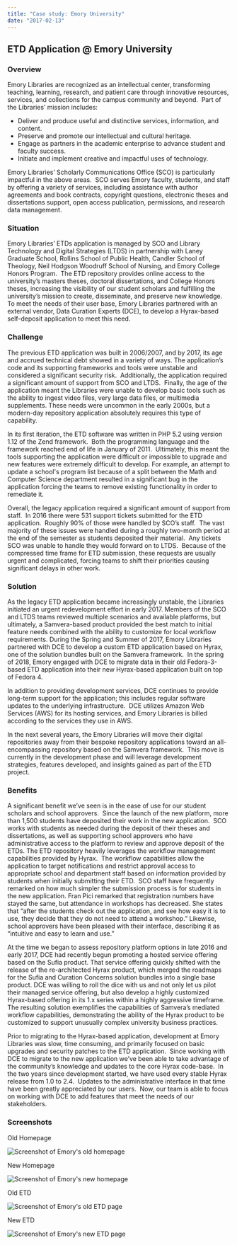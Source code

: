 ```yaml
---
title: "Case study: Emory University"
date: "2017-02-13"
---
```


## ETD Application @ Emory University

### Overview

Emory Libraries are recognized as an intellectual center, transforming teaching, learning, research, and patient care through innovative resources, services, and collections for the campus community and beyond.  Part of the Libraries’ mission includes:

- Deliver and produce useful and distinctive services, information, and content.
- Preserve and promote our intellectual and cultural heritage.
- Engage as partners in the academic enterprise to advance student and faculty success.
- Initiate and implement creative and impactful uses of technology.

Emory Libraries’ Scholarly Communications Office (SCO) is particularly impactful in the above areas.  SCO serves Emory faculty, students, and staff by offering a variety of services, including assistance with author agreements and book contracts, copyright questions, electronic theses and dissertations support, open access publication, permissions, and research data management.

### Situation

Emory Libraries’ ETDs application is managed by SCO and Library Technology and Digital Strategies (LTDS) in partnership with Laney Graduate School, Rollins School of Public Health, Candler School of Theology, Neil Hodgson Woodruff School of Nursing, and Emory College Honors Program.  The ETD repository provides online access to the university’s masters theses, doctoral dissertations, and College Honors theses, increasing the visibility of our student scholars and fulfilling the university’s mission to create, disseminate, and preserve new knowledge. To meet the needs of their user base, Emory Libraries partnered with an external vendor, Data Curation Experts (DCE), to develop a Hyrax-based self-deposit application to meet this need.

### Challenge

The previous ETD application was built in 2006/2007, and by 2017, its age and accrued technical debt showed in a variety of ways. The application’s code and its supporting frameworks and tools were unstable and considered a significant security risk.  Additionally, the application required a significant amount of support from SCO and LTDS.  Finally, the age of the application meant the Libraries were unable to develop basic tools such as the ability to ingest video files, very large data files, or multimedia supplements. These needs were uncommon in the early 2000s, but a modern-day repository application absolutely requires this type of capability.

In its first iteration, the ETD software was written in PHP 5.2 using version 1.12 of the Zend framework.  Both the programming language and the framework reached end of life in January of 2011.  Ultimately, this meant the tools supporting the application were difficult or impossible to upgrade and new features were extremely difficult to develop. For example, an attempt to update a school's program list because of a split between the Math and Computer Science department resulted in a significant bug in the application forcing the teams to remove existing functionality in order to remediate it.

Overall, the legacy application required a significant amount of support from staff.  In 2016 there were 531 support tickets submitted for the ETD application.  Roughly 90% of those were handled by SCO’s staff.  The vast majority of these issues were handled during a roughly two-month period at the end of the semester as students deposited their material.  Any tickets SCO was unable to handle they would forward on to LTDS.  Because of the compressed time frame for ETD submission, these requests are usually urgent and complicated, forcing teams to shift their priorities causing significant delays in other work.

### Solution

As the legacy ETD application became increasingly unstable, the Libraries initiated an urgent redevelopment effort in early 2017. Members of the SCO and LTDS teams reviewed multiple scenarios and available platforms, but ultimately, a Samvera-based product provided the best match to initial feature needs combined with the ability to customize for local workflow requirements. During the Spring and Summer of 2017, Emory Libraries partnered with DCE to develop a custom ETD application based on Hyrax, one of the solution bundles built on the Samvera framework.  In the spring of 2018, Emory engaged with DCE to migrate data in their old Fedora-3-based ETD application into their new Hyrax-based application built on top of Fedora 4.

In addition to providing development services, DCE continues to provide long-term support for the application; this includes regular software updates to the underlying infrastructure.  DCE utilizes Amazon Web Services (AWS) for its hosting services, and Emory Libraries is billed according to the services they use in AWS.

In the next several years, the Emory Libraries will move their digital repositories away from their bespoke repository applications toward an all-encompassing repository based on the Samvera framework.  This move is currently in the development phase and will leverage development strategies, features developed, and insights gained as part of the ETD project.

### Benefits

A significant benefit we’ve seen is in the ease of use for our student scholars and school approvers.  Since the launch of the new platform, more than 1,500 students have deposited their work in the new application.  SCO works with students as needed during the deposit of their theses and dissertations, as well as supporting school approvers who have administrative access to the platform to review and approve deposit of the ETDs. The ETD repository heavily leverages the workflow management capabilities provided by Hyrax.  The workflow capabilities allow the application to target notifications and restrict approval access to appropriate school and department staff based on information provided by students when initially submitting their ETD.  SCO staff have frequently remarked on how much simpler the submission process is for students in the new application. Fran Pici remarked that registration numbers have stayed the same, but attendance in workshops has decreased. She states that “after the students check out the application, and see how easy it is to use, they decide that they do not need to attend a workshop.” Likewise, school approvers have been pleased with their interface, describing it as “intuitive and easy to learn and use.”

At the time we began to assess repository platform options in late 2016 and early 2017, DCE had recently begun promoting a hosted service offering based on the Sufia product. That service offering quickly shifted with the release of the re-architected Hyrax product, which merged the roadmaps for the Sufia and Curation Concerns solution bundles into a single base product. DCE was willing to roll the dice with us and not only let us pilot their managed service offering, but also develop a highly customized Hyrax-based offering in its 1.x series within a highly aggressive timeframe. The resulting solution exemplifies the capabilities of Samvera’s mediated workflow capabilities, demonstrating the ability of the Hyrax product to be customized to support unusually complex university business practices.

Prior to migrating to the Hyrax-based application, development at Emory Libraries was slow, time consuming, and primarily focused on basic upgrades and security patches to the ETD application.  Since working with DCE to migrate to the new application we’ve been able to take advantage of the community’s knowledge and updates to the core Hyrax code-base.  In the two years since development started, we have used every stable Hyrax release from 1.0 to 2.4.  Updates to the administrative interface in that time have been greatly appreciated by our users.  Now, our team is able to focus on working with DCE to add features that meet the needs of our stakeholders.

### Screenshots

Old Homepage

![Screenshot of Emory's old homepage](images/emory-old-homepage-1024x503.png)

New Homepage

![Screenshot of Emory's new homepage](images/emory-new-homepage-1024x491.png)

Old ETD

![Screenshot of Emory's old ETD page](images/emory-old-etd-1024x553.png)

New ETD

![Screenshot of Emory's new ETD page](images/emory-new-etd-1024x692.png)
